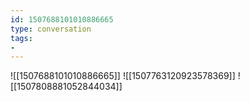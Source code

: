 ```yaml
---
id: 1507688101010886665
type: conversation
tags:
- 
---
```

![[1507688101010886665]]
![[1507763120923578369]]
![[1507808881052844034]]

